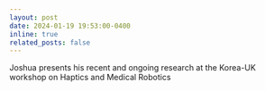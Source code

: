 ```yaml
---
layout: post
date: 2024-01-19 19:53:00-0400
inline: true
related_posts: false
---
```


Joshua presents his recent and ongoing research at the Korea-UK workshop on Haptics and Medical Robotics

